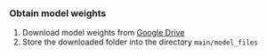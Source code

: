 ### Obtain model weights
1. Download model weights from [Google Drive](https://drive.google.com/drive/folders/1Rm3YCZWh5aWv6dyKvM8eqqsO4TGeaScN?usp=sharing)
2. Store the downloaded folder into the directory `main/model_files`
